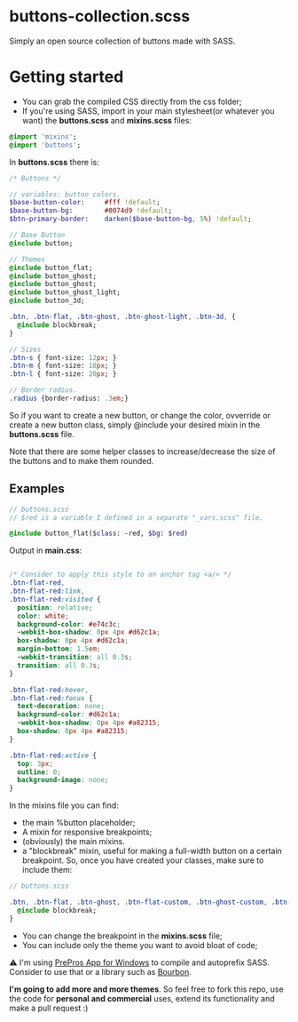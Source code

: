 buttons-collection.scss
=======================

Simply an open source collection of buttons made with SASS.

Getting started
===
* You can grab the compiled CSS directly from the css folder;
* If you're using SASS, import in your main stylesheet(or whatever you want) the **buttons.scss** and **mixins.scss** files:

```sass
@import 'mixins';
@import 'buttons';
```

In **buttons.scss** there is:

```sass
/* Buttons */

// variables: button colors.
$base-button-color:     #fff !default;
$base-button-bg:        #0074d9 !default;
$btn-primary-border:    darken($base-button-bg, 5%) !default;

// Base Button
@include button;

// Themes
@include button_flat;
@include button_ghost;
@include button_ghost;
@include button_ghost_light;
@include button_3d;

.btn, .btn-flat, .btn-ghost, .btn-ghost-light, .btn-3d, {
  @include blockbreak;
}

// Sizes
.btn-s { font-size: 12px; }
.btn-m { font-size: 18px; }
.btn-l { font-size: 20px; }

// Border radius.
.radius {border-radius: .3em;}
```

So if you want to create a new button, or change the color, ovverride or create a new button class, simply @include your desired mixin in the **buttons.scss** file.

Note that there are some helper classes to increase/decrease the size of the buttons and to make them rounded.

Examples
--------

```sass
// buttons.scss
// $red is a variable I defined in a separate "_vars.scss" file.

@include button_flat($class: -red, $bg: $red)

```

Output in **main.css**: 


```css

/* Consider to apply this style to an anchor tag <a/> */ 
.btn-flat-red,
.btn-flat-red:link,
.btn-flat-red:visited {
  position: relative;
  color: white;
  background-color: #e74c3c;
  -webkit-box-shadow: 0px 4px #d62c1a;
  box-shadow: 0px 4px #d62c1a;
  margin-bottom: 1.5em;
  -webkit-transition: all 0.3s;
  transition: all 0.3s;
}

.btn-flat-red:hover,
.btn-flat-red:focus {
  text-decoration: none;
  background-color: #d62c1a;
  -webkit-box-shadow: 0px 4px #a82315;
  box-shadow: 0px 4px #a82315;
}

.btn-flat-red:active {
  top: 3px;
  outline: 0;
  background-image: none;
}
```

In the mixins file you can find:
* the main %button placeholder;
* A mixin for responsive breakpoints;
* (obviously) the main mixins. 
* a "blockbreak" mixin, useful for making a full-width button on a certain breakpoint. So, once you have created your classes, make sure to include them:

```sass
// buttons.scss

.btn, .btn-flat, .btn-ghost, .btn-flat-custom, .btn-ghost-custom, .btn-3d, {
  @include blockbreak;
}
```

* You can change the breakpoint in the **mixins.scss** file;
* You can include only the theme you want to avoid bloat of code;

:warning: I'm using [PrePros App for Windows](http://alphapixels.com/prepros/) to compile and autoprefix SASS. Consider to use that or a library such as [Bourbon](http://bourbon.io).

**I'm going to add more and more themes**. So feel free to fork this repo, use the code for **personal and commercial** uses, extend its functionality and make a pull request :)


